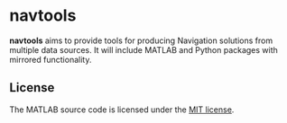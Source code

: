 # navtools

**navtools** aims to provide tools for producing Navigation solutions from multiple data sources. It will include MATLAB and Python packages with mirrored functionality.

## License

The MATLAB source code is licensed under the [MIT license](LICENSE.md).
